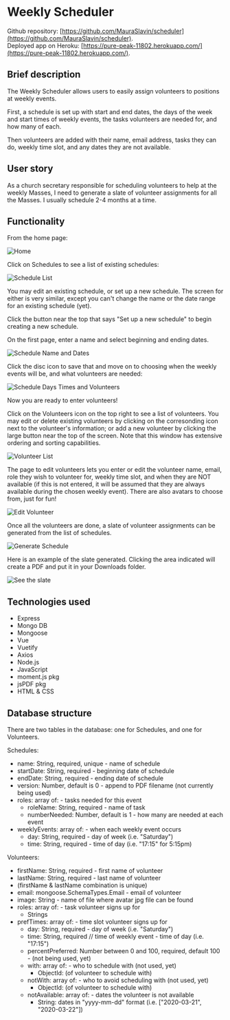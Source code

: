 # Weekly Scheduler
Github repository: [https://github.com/MauraSlavin/scheduler](https://github.com/MauraSlavin/scheduler). <br />
Deployed app on Heroku: [https://pure-peak-11802.herokuapp.com/](https://pure-peak-11802.herokuapp.com/).

## Brief description

The Weekly Scheduler allows users to easily assign volunteers to positions at weekly events. 

First, a schedule is set up with start and end dates, the days of the week and start times of weekly events, the tasks volunteers are needed for, and how many of each.

Then volunteers are added with their name, email address, tasks they can do, weekly time slot, and any dates they are not available.

## User story

As a church secretary responsible for scheduling volunteers to help at the weekly Masses, I need to generate a slate of volunteer assignments for all the Masses.  I usually schedule 2-4 months at a time.

## Functionality

From the home page:

![Home](./documentation/home.png)

Click on Schedules to see a list of existing schedules:

![Schedule List](./documentation/schedule-list.png)


You may edit an existing schedule, or set up a new schedule.  The screen for either is very similar, except you can't change the name or the date range for an existing schedule (yet).

Click the button near the top that says "Set up a new schedule" to begin creating a new schedule.

On the first page, enter a name and select beginning and ending dates.

![Schedule Name and Dates](./documentation/schedule-dates.png)

Click the disc icon to save that and move on to choosing when the weekly events will be, and what volunteers are needed:

![Schedule Days Times and Volunteers](./documentation/schedule-days-volunteers.png)

Now you are ready to enter volunteers!

Click on the Volunteers icon on the top right to see a list of volunteers.  You may edit or delete existing volunteers by clicking on the corresonding icon next to the volunteer's information; or add a new volunteer by clicking the large button near the top of the screen.  Note that this window has extensive ordering and sorting capabilities.

![Volunteer List](./documentation/volunteer-list.png)

The page to edit volunteers lets you enter or edit the volunteer name, email, role they wish to volunteer for, weekly time slot, and when they are NOT available (if this is not entered, it will be assumed that they are always available during the chosen weekly event).  There are also avatars to choose from, just for fun!

![Edit Volunteer](./documentation/edit-volunteer.png)

Once all the volunteers are done, a slate of volunteer assignments can be generated from the list of schedules.

![Generate Schedule](./documentation/generate-schedule.png)

Here is an example of the slate generated.  Clicking the area indicated will create a PDF and put it in your Downloads folder.

![See the slate](./documentation/make-pdf.png)




## Technologies used

- Express
- Mongo DB
- Mongoose
- Vue
- Vuetify
- Axios
- Node.js
- JavaScript
- moment.js pkg
- jsPDF pkg
- HTML & CSS


## Database structure

There are two tables in the database: one for Schedules, and one for Volunteers.

Schedules:

- name: String, required, unique  -  name of schedule
- startDate: String, required  -  beginning date of schedule
- endDate: String, required  -  ending date of schedule
- version: Number, default is 0  -  append to PDF filename (not currently being used)
- roles:   array of:  -  tasks needed for this event
  - roleName: String, required  -  name of task
  - numberNeeded: Number, default is 1  -  how many are needed at each event
- weeklyEvents: array of:  -  when each weekly event occurs
  - day: String, required  -  day of week (i.e. "Saturday")
  - time: String, required  -  time of day (i.e. "17:15" for 5:15pm)

Volunteers:

- firstName: String, required  -  first name of volunteer
- lastName: String, required  -  last name of volunteer
- (firstName & lastName combination is unique)
- email: mongoose.SchemaTypes.Email  -  email of volunteer
- image: String  -  name of file where avatar jpg file can be found
- roles: array of:  -  task volunteer signs up for
    - Strings
- prefTimes: array of:  -  time slot volunteer signs up for
  - day: String, required  -  day of week (i.e. "Saturday")
  - time: String, required  // time of weekly event  -  time of day (i.e. "17:15")
  - percentPreferred: Number between 0 and 100, required, default 100  -  (not being used, yet)
  - with: array of:  -  who to schedule with (not used, yet)
    - ObjectId: (of volunteer to schedule with)
  - notWith: array of:  -  who to avoid scheduling with (not used, yet)
    - ObjectId: (of volunteer to schedule with)
  - notAvailable: array of:  -  dates the volunteer is not available
    - String: dates in "yyyy-mm-dd" format  (i.e. ["2020-03-21", "2020-03-22"])